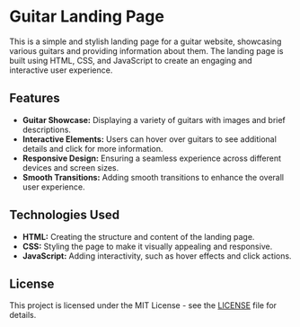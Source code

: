 # Guitar Landing Page

This is a simple and stylish landing page for a guitar website, showcasing various guitars and providing information about them. The landing page is built using HTML, CSS, and JavaScript to create an engaging and interactive user experience.

## Features
- **Guitar Showcase:** Displaying a variety of guitars with images and brief descriptions.
- **Interactive Elements:** Users can hover over guitars to see additional details and click for more information.
- **Responsive Design:** Ensuring a seamless experience across different devices and screen sizes.
- **Smooth Transitions:** Adding smooth transitions to enhance the overall user experience.

## Technologies Used
- **HTML:** Creating the structure and content of the landing page.
- **CSS:** Styling the page to make it visually appealing and responsive.
- **JavaScript:** Adding interactivity, such as hover effects and click actions.

## License
This project is licensed under the MIT License - see the [LICENSE](LICENSE) file for details.

